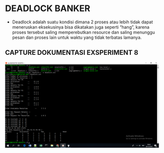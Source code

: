 # DEADLOCK BANKER
* Deadlock adalah suatu kondisi dimana 2 proses atau lebih tidak dapat meneruskan eksekusinya bisa dikatakan juga seperti “hang”, karena proses tersebut saling memperebutkan resource dan saling menunggu pesan dan proses lain 
untuk waktu yang tidak terbatas lamanya.

## CAPTURE DOKUMENTASI EXSPERIMENT 8
![alt text](https://github.com/elarif12/DEADLOCK_BANKER/blob/master/deadlock.png?raw=true "Programs")
